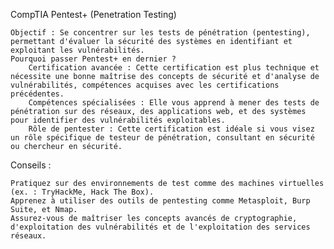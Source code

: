 CompTIA Pentest+ (Penetration Testing)

    Objectif : Se concentrer sur les tests de pénétration (pentesting), permettant d'évaluer la sécurité des systèmes en identifiant et exploitant les vulnérabilités.
    Pourquoi passer Pentest+ en dernier ?
        Certification avancée : Cette certification est plus technique et nécessite une bonne maîtrise des concepts de sécurité et d'analyse de vulnérabilités, compétences acquises avec les certifications précédentes.
        Compétences spécialisées : Elle vous apprend à mener des tests de pénétration sur des réseaux, des applications web, et des systèmes pour identifier des vulnérabilités exploitables.
        Rôle de pentester : Cette certification est idéale si vous visez un rôle spécifique de testeur de pénétration, consultant en sécurité ou chercheur en sécurité.

Conseils :

    Pratiquez sur des environnements de test comme des machines virtuelles (ex. : TryHackMe, Hack The Box).
    Apprenez à utiliser des outils de pentesting comme Metasploit, Burp Suite, et Nmap.
    Assurez-vous de maîtriser les concepts avancés de cryptographie, d'exploitation des vulnérabilités et de l'exploitation des services réseaux.